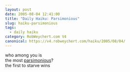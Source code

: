 ```yaml
---
layout: post
date: 2005-08-04 12:41:00
title: "Daily Haiku: Parsimonious"
slug: haiku-parsimonious
tags:
  - daily haiku
category: RobWeychert.com V4
canonical: https://v4.robweychert.com/haiku/2005/08/04/
---
```


who among you is  
the most [parsimonious](http://dictionary.reference.com/wordoftheday/archive/2005/08/04.html)?  
the first to starve wins